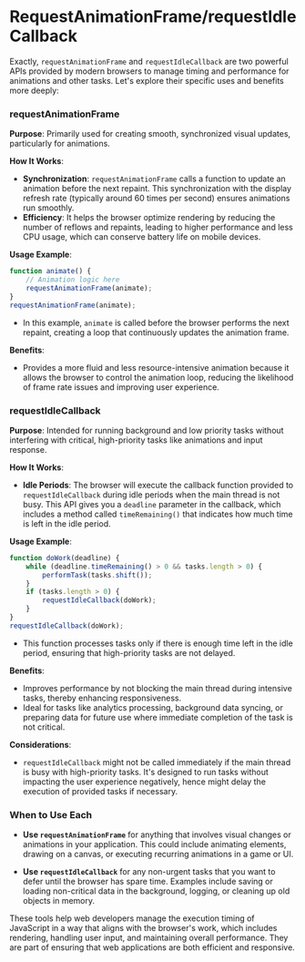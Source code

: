 # **RequestAnimationFrame/requestIdleCallback**

Exactly, `requestAnimationFrame` and `requestIdleCallback` are two powerful APIs provided by modern browsers to manage timing and performance for animations and other tasks. Let's explore their specific uses and benefits more deeply:

### requestAnimationFrame

**Purpose**: Primarily used for creating smooth, synchronized visual updates, particularly for animations.

**How It Works**:
- **Synchronization**: `requestAnimationFrame` calls a function to update an animation before the next repaint. This synchronization with the display refresh rate (typically around 60 times per second) ensures animations run smoothly.
- **Efficiency**: It helps the browser optimize rendering by reducing the number of reflows and repaints, leading to higher performance and less CPU usage, which can conserve battery life on mobile devices.

**Usage Example**:
```javascript
function animate() {
    // Animation logic here
    requestAnimationFrame(animate);
}
requestAnimationFrame(animate);
```
- In this example, `animate` is called before the browser performs the next repaint, creating a loop that continuously updates the animation frame.

**Benefits**:
- Provides a more fluid and less resource-intensive animation because it allows the browser to control the animation loop, reducing the likelihood of frame rate issues and improving user experience.

### requestIdleCallback

**Purpose**: Intended for running background and low priority tasks without interfering with critical, high-priority tasks like animations and input response.

**How It Works**:
- **Idle Periods**: The browser will execute the callback function provided to `requestIdleCallback` during idle periods when the main thread is not busy. This API gives you a `deadline` parameter in the callback, which includes a method called `timeRemaining()` that indicates how much time is left in the idle period.

**Usage Example**:
```javascript
function doWork(deadline) {
    while (deadline.timeRemaining() > 0 && tasks.length > 0) {
        performTask(tasks.shift());
    }
    if (tasks.length > 0) {
        requestIdleCallback(doWork);
    }
}
requestIdleCallback(doWork);
```
- This function processes tasks only if there is enough time left in the idle period, ensuring that high-priority tasks are not delayed.

**Benefits**:
- Improves performance by not blocking the main thread during intensive tasks, thereby enhancing responsiveness.
- Ideal for tasks like analytics processing, background data syncing, or preparing data for future use where immediate completion of the task is not critical.

**Considerations**:
- `requestIdleCallback` might not be called immediately if the main thread is busy with high-priority tasks. It's designed to run tasks without impacting the user experience negatively, hence might delay the execution of provided tasks if necessary.

### When to Use Each

- **Use `requestAnimationFrame`** for anything that involves visual changes or animations in your application. This could include animating elements, drawing on a canvas, or executing recurring animations in a game or UI.

- **Use `requestIdleCallback`** for any non-urgent tasks that you want to defer until the browser has spare time. Examples include saving or loading non-critical data in the background, logging, or cleaning up old objects in memory.

These tools help web developers manage the execution timing of JavaScript in a way that aligns with the browser's work, which includes rendering, handling user input, and maintaining overall performance. They are part of ensuring that web applications are both efficient and responsive.